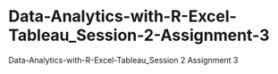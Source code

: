 # Data-Analytics-with-R-Excel-Tableau_Session-2-Assignment-3
Data-Analytics-with-R-Excel-Tableau_Session 2 Assignment 3
